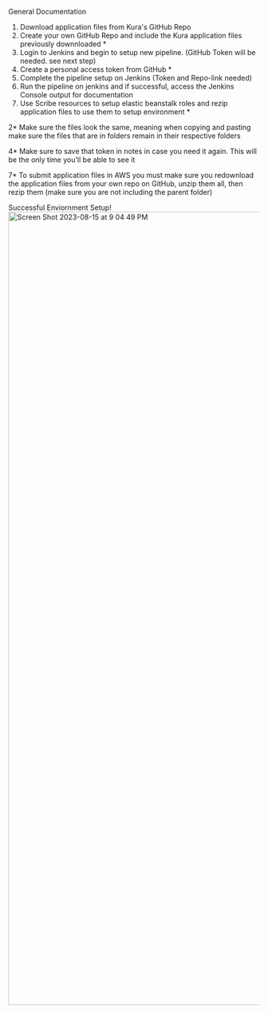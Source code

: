 General Documentation
1. Download application files from Kura's GitHub Repo
2. Create your own GitHub Repo and include the Kura application files previously downnloaded *
3. Login to Jenkins and begin to setup new pipeline. (GitHub Token will be needed. see next step)
4. Create a personal access token from GitHub *
5. Complete the pipeline setup on Jenkins (Token and Repo-link needed) 
6. Run the pipeline on jenkins and if successful, access the Jenkins Console output for documentation
7. Use Scribe resources to setup elastic beanstalk roles and rezip application files to use them to setup environment *


2* Make sure the files look the same, meaning when copying and pasting make sure the files that are in folders remain in their respective folders

4* Make sure to save that token in notes in case you need it again. This will be the only time you'll be able to see it

7* To submit application files in AWS you must make sure you redownload the application files from your own repo on GitHub, unzip them all, then rezip them (make sure you  are not including the parent folder)

Successful Enviornment Setup!
<img width="1590" alt="Screen Shot 2023-08-15 at 9 04 49 PM" src="https://github.com/Sameen-k/Deployment1/assets/128739962/7f1b790a-114f-4a67-b508-7920a35eb410">
